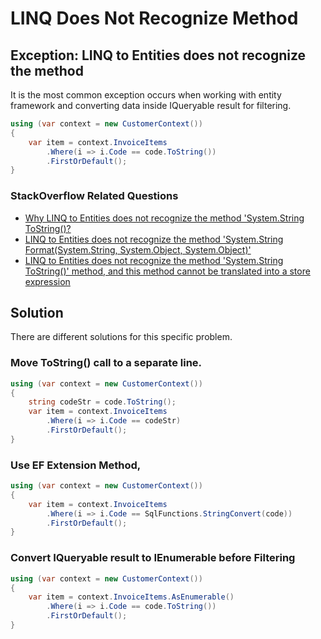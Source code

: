 # LINQ Does Not Recognize Method

## Exception: LINQ to Entities does not recognize the method 

It is the most common exception occurs when working with entity framework and converting data inside IQueryable result for filtering. 

```csharp
using (var context = new CustomerContext())
{
    var item = context.InvoiceItems
        .Where(i => i.Code == code.ToString())
        .FirstOrDefault();
}
```

### StackOverflow Related Questions

 - [Why LINQ to Entities does not recognize the method 'System.String ToString()?](https://stackoverflow.com/questions/10110266/why-linq-to-entities-does-not-recognize-the-method-system-string-tostring)
 - [LINQ to Entities does not recognize the method 'System.String Format(System.String, System.Object, System.Object)'](https://stackoverflow.com/questions/10079990/linq-to-entities-does-not-recognize-the-method-system-string-formatsystem-stri)
 - [LINQ to Entities does not recognize the method 'System.String ToString()' method, and this method cannot be translated into a store expression](https://stackoverflow.com/questions/5899683/linq-to-entities-does-not-recognize-the-method-system-string-tostring-method)

## Solution

There are different solutions for this specific problem.

### Move ToString() call to a separate line.

```csharp
using (var context = new CustomerContext())
{
    string codeStr = code.ToString();
    var item = context.InvoiceItems
        .Where(i => i.Code == codeStr)
        .FirstOrDefault();
}
```

### Use EF Extension Method,

```csharp
using (var context = new CustomerContext())
{
    var item = context.InvoiceItems
        .Where(i => i.Code == SqlFunctions.StringConvert(code))
        .FirstOrDefault();
}
```

### Convert IQueryable result to IEnumerable before Filtering

```csharp
using (var context = new CustomerContext())
{
    var item = context.InvoiceItems.AsEnumerable()
        .Where(i => i.Code == code.ToString())
        .FirstOrDefault();
}
```
